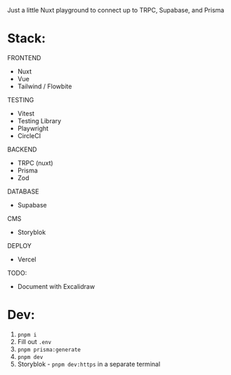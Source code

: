 Just a little Nuxt playground to connect up to TRPC, Supabase, and Prisma

# Stack:

FRONTEND

- Nuxt
- Vue
- Tailwind / Flowbite

TESTING

- Vitest
- Testing Library
- Playwright
- CircleCI

BACKEND

- TRPC (nuxt)
- Prisma
- Zod

DATABASE

- Supabase

CMS

- Storyblok

DEPLOY

- Vercel

TODO:

- Document with Excalidraw

# Dev:

1. `pnpm i`
2. Fill out `.env`
3. `pnpm prisma:generate`
4. `pnpm dev`
5. Storyblok - `pnpm dev:https` in a separate terminal
